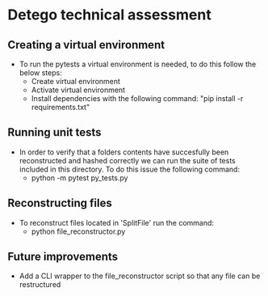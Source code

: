 # Detego technical assessment

## Creating a virtual environment

- To run the pytests a virtual environment is needed, to do this follow the below steps:
    - Create virtual environment
    - Activate virtual environment
    - Install dependencies with the following command: "pip install -r requirements.txt"

## Running unit tests

- In order to verify that a folders contents have succesfully been reconstructed and hashed correctly we can run the suite of tests included in this directory. To do this issue the following command:
    - python -m pytest py_tests.py

## Reconstructing files

- To reconstruct files located in 'SplitFile' run the command:
    - python file_reconstructor.py

## Future improvements

- Add a CLI wrapper to the file_reconstructor script so that any file can be restructured
